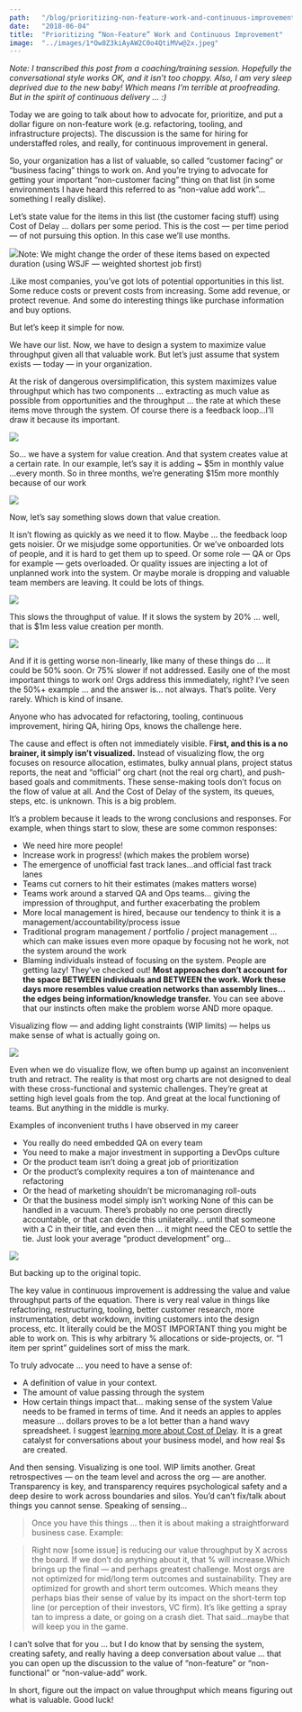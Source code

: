 ```yaml
---
path:	"/blog/prioritizing-non-feature-work-and-continuous-improvement"
date:	"2018-06-04"
title:	"Prioritizing “Non-Feature” Work and Continuous Improvement"
image:	"../images/1*Ow8Z3kiAyAW2C0o4QtiMVw@2x.jpeg"
---
```


*Note: I transcribed this post from a coaching/training session. Hopefully the conversational style works OK, and it isn’t too choppy. Also, I am very sleep deprived due to the new baby! Which means I’m terrible at proofreading. But in the spirit of continuous delivery … :)*

Today we are going to talk about how to advocate for, prioritize, and put a dollar figure on non-feature work (e.g. refactoring, tooling, and infrastructure projects). The discussion is the same for hiring for understaffed roles, and really, for continuous improvement in general.

So, your organization has a list of valuable, so called “customer facing” or “business facing” things to work on. And you’re trying to advocate for getting your important “non-customer facing” thing on that list (in some environments I have heard this referred to as “non-value add work”…something I really dislike).

Let’s state value for the items in this list (the customer facing stuff) using Cost of Delay … dollars per some period. This is the cost — per time period — of not pursuing this option. In this case we’ll use months.

![](../images/1*Ow8Z3kiAyAW2C0o4QtiMVw@2x.jpeg)Note: We might change the order of these items based on expected duration (using WSJF — weighted shortest job first)

.Like most companies, you’ve got lots of potential opportunities in this list. Some reduce costs or prevent costs from increasing. Some add revenue, or protect revenue. And some do interesting things like purchase information and buy options.

But let’s keep it simple for now.

We have our list. Now, we have to design a system to maximize value throughput given all that valuable work. But let’s just assume that system exists — today — in your organization.

At the risk of dangerous oversimplification, this system maximizes value throughput which has two components … extracting as much value as possible from opportunities and the throughput … the rate at which these items move through the system. Of course there is a feedback loop…I’ll draw it because its important.

![](../images/1*3-h1HnRstR7bdyhtT5CVBg@2x.jpeg)

So… we have a system for value creation. And that system creates value at a certain rate. In our example, let’s say it is adding ~ $5m in monthly value …every month. So in three months, we’re generating $15m more monthly because of our work

![](../images/1*4x-tE0zJmSixYIRPqc9-YA@2x.jpeg)

Now, let’s say something slows down that value creation.

It isn’t flowing as quickly as we need it to flow. Maybe … the feedback loop gets noisier. Or we misjudge some opportunities. Or we’ve onboarded lots of people, and it is hard to get them up to speed. Or some role — QA or Ops for example — gets overloaded. Or quality issues are injecting a lot of unplanned work into the system. Or maybe morale is dropping and valuable team members are leaving. It could be lots of things.

![](../images/1*-cA7LSgX9tFW2kbtCfM2UA@2x.jpeg)

This slows the throughput of value. If it slows the system by 20% … well, that is $1m less value creation per month.

![](../images/1*FsGOMv2IaoIvzpnTa_R0ww@2x.jpeg)

And if it is getting worse non-linearly, like many of these things do … it could be 50% soon. Or 75% slower if not addressed. Easily one of the most important things to work on! Orgs address this immediately, right? I’ve seen the 50%+ example … and the answer is… not always. That’s polite. Very rarely. Which is kind of insane.

Anyone who has advocated for refactoring, tooling, continuous improvement, hiring QA, hiring Ops, knows the challenge here.

The cause and effect is often not immediately visible. F**irst, and this is a no brainer, it simply isn’t visualized.** Instead of visualizing flow, the org focuses on resource allocation, estimates, bulky annual plans, project status reports, the neat and “official” org chart (not the real org chart), and push-based goals and commitments. These sense-making tools don’t focus on the flow of value at all. And the Cost of Delay of the system, its queues, steps, etc. is unknown. This is a big problem.

It’s a problem because it leads to the wrong conclusions and responses. For example, when things start to slow, these are some common responses:

* We need hire more people!
* Increase work in progress! (which makes the problem worse)
* The emergence of unofficial fast track lanes…and official fast track lanes
* Teams cut corners to hit their estimates (makes matters worse)
* Teams work around a starved QA and Ops teams… giving the impression of throughput, and further exacerbating the problem
* More local management is hired, because our tendency to think it is a management/accountability/process issue
* Traditional program management / portfolio / project management … which can make issues even more opaque by focusing not he work, not the system around the work
* Blaming individuals instead of focusing on the system. People are getting lazy! They’ve checked out!
**Most approaches don’t account for the space BETWEEN individuals and BETWEEN the work. Work these days more resembles value creation networks than assembly lines…the edges being information/knowledge transfer.** You can see above that our instincts often make the problem worse AND more opaque.

Visualizing flow — and adding light constraints (WIP limits) — helps us make sense of what is actually going on.

![](../images/1*5IsFmlCyu9lnuiUklDsEXw@2x.jpeg)

Even when we do visualize flow, we often bump up against an inconvenient truth and retract. The reality is that most org charts are not designed to deal with these cross-functional and systemic challenges. They’re great at setting high level goals from the top. And great at the local functioning of teams. But anything in the middle is murky.

Examples of inconvenient truths I have observed in my career

* You really do need embedded QA on every team
* You need to make a major investment in supporting a DevOps culture
* Or the product team isn’t doing a great job of prioritization
* Or the product’s complexity requires a ton of maintenance and refactoring
* Or the head of marketing shouldn’t be micromanaging roll-outs
* Or that the business model simply isn’t working
None of this can be handled in a vacuum. There’s probably no one person directly accountable, or that can decide this unilaterally… until that someone with a C in their title, and even then … it might need the CEO to settle the tie. Just look your average “product development” org…

![](../images/1*J8R-ilZU1r3CnBeV5_aHsA@2x.jpeg)

But backing up to the original topic.

The key value in continuous improvement is addressing the value and value throughput parts of the equation. There is very real value in things like refactoring, restructuring, tooling, better customer research, more instrumentation, debt workdown, inviting customers into the design process, etc. It literally could be the MOST IMPORTANT thing you might be able to work on. This is why arbitrary % allocations or side-projects, or. “1 item per sprint” guidelines sort of miss the mark.

To truly advocate … you need to have a sense of:

* A definition of value in your context.
* The amount of value passing through the system
* How certain things impact that… making sense of the system
Value needs to be framed in terms of time. And it needs an apples to apples measure … dollars proves to be a lot better than a hand wavy spreadsheet. I suggest [learning more about Cost of Delay](http://blackswanfarming.com/cost-of-delay/). It is a great catalyst for conversations about your business model, and how real $s are created.

And then sensing. Visualizing is one tool. WIP limits another. Great retrospectives — on the team level and across the org — are another. Transparency is key, and transparency requires psychological safety and a deep desire to work across boundaries and silos. You’d can’t fix/talk about things you cannot sense. Speaking of sensing…


> [](https://twitter.com/albertatrebla/status/1003009050106384384)Once you have this things … then it is about making a straightforward business case. Example:


> Right now [some issue] is reducing our value throughput by X across the board. If we don’t do anything about it, that % will increase.Which brings up the final — and perhaps greatest challenge. Most orgs are not optimized for mid/long term outcomes and sustainability. They are optimized for growth and short term outcomes. Which means they perhaps bias their sense of value by its impact on the short-term top line (or perception of their investors, VC firm). It’s like getting a spray tan to impress a date, or going on a crash diet. That said…maybe that will keep you in the game.

I can’t solve that for you … but I do know that by sensing the system, creating safety, and really having a deep conversation about value … that you can open up the discussion to the value of “non-feature” or “non-functional” or “non-value-add” work.

In short, figure out the impact on value throughput which means figuring out what is valuable. Good luck!

